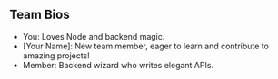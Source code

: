 ## Team Bios

- You: Loves Node and backend magic.
- [Your Name]: New team member, eager to learn and contribute to amazing projects!
- Member: Backend wizard who writes elegant APIs.

